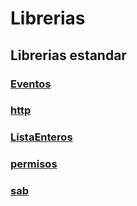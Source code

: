 # Librerias

## Librerias estandar

### [Eventos](./libs/Eventos.md)
### [http](./libs/http.md)
### [ListaEnteros](./libs/ListaEnteros.md)
### [permisos](./libs/permisos.md)
### [sab](./libs/sab.md)